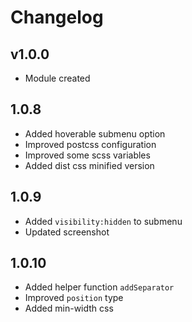 # Changelog

## v1.0.0
* Module created

## 1.0.8
* Added hoverable submenu option
* Improved postcss configuration
* Improved some scss variables
* Added dist css minified version

## 1.0.9
* Added `visibility:hidden` to submenu
* Updated screenshot

## 1.0.10
* Added helper function `addSeparator`
* Improved `position` type
* Added min-width css

